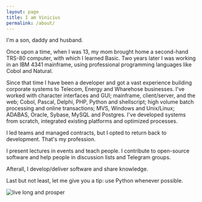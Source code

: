 ```yaml
---
layout: page
title: I am Vinicius
permalink: /about/
---
```


I'm a son, daddy and husband.

Once upon a time, when I was 13, my mom brought home a second-hand TRS-80 computer, with which I learned Basic. Two years later I was working in an IBM 4341 mainframe, using professional programming languages like Cobol and Natural.

Since that time I have been a developer and got a vast experience building corporate systems to Telecom, Energy and Wharehose businesses. I've worked with character interfaces and GUI; mainframe, client/server, and the web; Cobol, Pascal, Delphi, PHP, Python and shellscript; high volume batch processing and online transactions; MVS, Windows and Unix/Linux; ADABAS, Oracle, Sybase, MySQL and Postgres. I've developed systems from scratch, integrated existing platforms and optimized processes.

I led teams and managed contracts, but I opted to return back to development. That's my profession.

I present lectures in events and teach people. I contribute to open-source software and help people in discussion lists and Telegram groups.

Afterall, I develop/deliver software and share knowledge.

Last but not least, let me give you a tip: use Python whenever possible.

![live long and prosper](../assets/img/posts/spock-shalom.jpg)
